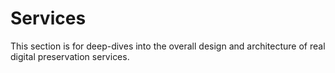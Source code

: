 # Services

This section is for deep-dives into the overall design and architecture of real digital preservation services.

```{tableofcontents}
```
